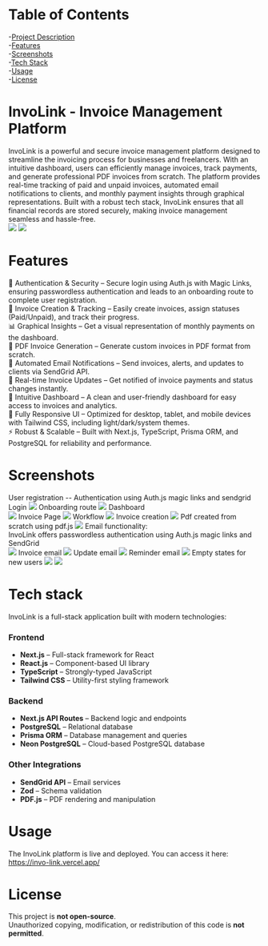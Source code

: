 # Table of Contents
-[Project Description](#involink---invoice-management-platform)  
-[Features](#features)   
-[Screenshots](#screenshots)  
-[Tech Stack](#tech-stack)  
-[Usage](#usage)  
-[License](#license)  



# InvoLink - Invoice Management Platform
InvoLink is a powerful and secure invoice management platform designed to streamline the invoicing process for businesses and freelancers. With an intuitive dashboard, users can efficiently manage invoices, track payments, and generate professional PDF invoices from scratch. The platform provides real-time tracking of paid and unpaid invoices, automated email notifications to clients, and monthly payment insights through graphical representations. Built with a robust tech stack, InvoLink ensures that all financial records are stored securely, making invoice management seamless and hassle-free.  
<img src="assets/Landing page1.png" />
<img src="assets/Landing page 2.png" />

# Features
🔑 Authentication & Security – Secure login using Auth.js with Magic Links, ensuring passwordless authentication and leads to an onboarding route to complete user registration.  
📝 Invoice Creation & Tracking – Easily create invoices, assign statuses (Paid/Unpaid), and track their progress.  
📊 Graphical Insights – Get a visual representation of monthly payments on the dashboard.  
📄 PDF Invoice Generation – Generate custom invoices in PDF format from scratch.  
📧 Automated Email Notifications – Send invoices, alerts, and updates to clients via SendGrid API.  
🚀 Real-time Invoice Updates – Get notified of invoice payments and status changes instantly.  
📂 Intuitive Dashboard – A clean and user-friendly dashboard for easy access to invoices and analytics.  
📱 Fully Responsive UI – Optimized for desktop, tablet, and mobile devices with Tailwind CSS, including light/dark/system themes.    
⚡ Robust & Scalable – Built with Next.js, TypeScript, Prisma ORM, and PostgreSQL for reliability and performance.  

# Screenshots
User registration -- Authentication using Auth.js magic links and sendgrid  
Login
<img src="assets/loginpage.png" />
Onboarding route
<img src="assets/onboarding.png" />
Dashboard  
<img src="assets/ExampleDashbaord.png" />
Invoice Page
<img src="assets/invoices page dark.png" />
Workflow
<img src="assets/crud.gif" />
Invoice creation
<img src="assets/Invoice Creation.png" />
Pdf created from scratch using pdf.js
<img src="assets/pdf ss.png" />
Email functionality:  
InvoLink offers passwordless authentication using Auth.js magic links and SendGrid  
<img src="assets/sign in email.png" />
Invoice email
<img src="assets/invoice email.png" />
Update email
<img src="assets/updateEmail.gif" />
Reminder email
<img src="assets/Reminder Email.png" />
Empty states for new users
<img src="assets/Empty state 1.png" />
<img src="assets/Empty state 2.png" />


# Tech stack
InvoLink is a full-stack application built with modern technologies:

### Frontend
- **Next.js** – Full-stack framework for React  
- **React.js** – Component-based UI library  
- **TypeScript** – Strongly-typed JavaScript  
- **Tailwind CSS** – Utility-first styling framework  

### Backend
- **Next.js API Routes** – Backend logic and endpoints  
- **PostgreSQL** – Relational database  
- **Prisma ORM** – Database management and queries  
- **Neon PostgreSQL** – Cloud-based PostgreSQL database  

### Other Integrations
- **SendGrid API** – Email services  
- **Zod** – Schema validation  
- **PDF.js** – PDF rendering and manipulation  

# Usage
The InvoLink platform is live and deployed. You can access it here:  
https://invo-link.vercel.app/

# License
This project is **not open-source**.  
Unauthorized copying, modification, or redistribution of this code is **not permitted**.
